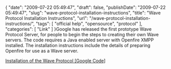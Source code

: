 {
    "date": "2009-07-22 05:49:47",
    "draft": false,
    "publishDate": "2009-07-22 05:49:47",
    "slug": "wave-protocol-installation-instructions",
    "title": "Wave Protocol Installation Instructions",
    "url": "\/wave-protocol-installation-instructions\/",
    "tags": [
        "official help",
        "opensource",
        "protocol"
    ],
    "categories": [
        "Link"
    ]
}Google has released the first prototype Wave Protocol Server, for people
to begin the steps to creating their own Wave servers. The code requires
a Java enabled server with Openfire XMPP installed. The installation
instructions include the details of preparing Openfire for use as a Wave
server.

[Installation of the Wave Protocol \[Google
Code\]](http://code.google.com/p/wave-protocol/wiki/Installation)